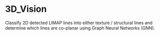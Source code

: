 # 3D_Vision
Classify 2D detected LIMAP lines into either texture / structural lines and determine which lines are co-planar using Graph Neural Networks (GNN).
